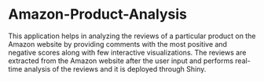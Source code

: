 # Amazon-Product-Analysis
This application helps in analyzing the reviews of a particular product on the Amazon website by providing comments with the most positive and negative scores along with few interactive visualizations.  The reviews are extracted from the Amazon website after the user input and performs real-time analysis of the reviews and it is deployed through Shiny.
